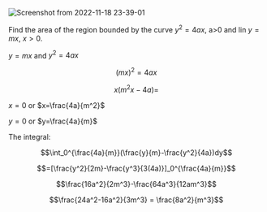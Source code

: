 ![Screenshot from 2022-11-18 23-39-01](https://user-images.githubusercontent.com/37275728/202814824-d42648a6-5bfe-4a43-b4b5-a3604fc2cb6d.png)

Find the area of the region bounded by the curve $y^2=4ax$, a>0 and lin $y=mx$, $x>0$.

$y=mx$ and $y^2=4ax$

$$(mx)^2=4ax$$

$$x(m^2x-4a)=$$

$x = 0$ or $x=\frac{4a}{m^2}$

$y = 0$ or $y=\frac{4a}{m}$

The integral:

$$\int_0^{\frac{4a}{m}}(\frac{y}{m}-\frac{y^2}{4a})dy$$

$$=[\frac{y^2}{2m}-\frac{y^3}{3(4a)}]_0^{\frac{4a}{m}}$$

$$\frac{16a^2}{2m^3}-\frac{64a^3}{12am^3}$$

$$\frac{24a^2-16a^2}{3m^3} = \frac{8a^2}{m^3}$$
